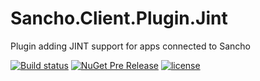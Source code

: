 # Sancho.Client.Plugin.Jint
Plugin adding JINT support for apps connected to Sancho


[![Build status](https://ci.appveyor.com/api/projects/status/phgg1jd90smidder?svg=true)](https://ci.appveyor.com/project/tpetrina/sancho-client-plugin-jint)
[![NuGet Pre Release](https://img.shields.io/nuget/vpre/Sancho.Client.Plugin.Jint.svg?maxAge=2592000)]()
[![license](https://img.shields.io/github/license/mashape/apistatus.svg?maxAge=2592000)]()
